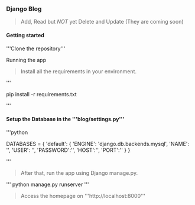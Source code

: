 ### Django Blog

> Add, Read but _NOT_ yet Delete and Update (They are coming soon)

#### Getting started

'''Clone the repository'''

Running the app

> Install all the requirements in your environment.

'''

pip install -r requirements.txt

'''
#### Setup the Database in the '''blog/settings.py'''

'''python

DATABASES = {
    'default': {
        'ENGINE': 'django.db.backends.mysql',
        'NAME': '',
        'USER': '',
        'PASSWORD':'',
        'HOST':'',
        'PORT':''
    }
}

'''

> After that, run the app using Django manage.py.

'''
python manage.py runserver
'''

> Access the homepage on '''http://localhost:8000'''


